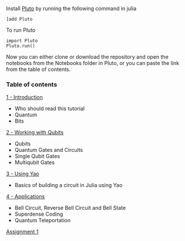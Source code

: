 Install [Pluto](https://github.com/fonsp/Pluto.jl) by running the following command in julia
```
]add Pluto
```
To run Pluto
```
import Pluto
Pluto.run()
```
Now you can either clone or download the repository and open the notebooks from the Notebooks folder in Pluto, or you can paste the link from the table of contents. 

### Table of contents
[1 - Introduction](https://github.com/QuantumBFS/tutorials/tree/master/Notebooks/p1.jl)
- Who should read this tutorial
- Quantum 
- Bits

[2 - Working with Qubits](https://github.com/QuantumBFS/tutorials/tree/master/Notebooks/p2.jl)
- Qubits
- Quantum Gates and Circuits
- Single Qubit Gates
- Multiqubit Gates

[3 - Using Yao](https://github.com/QuantumBFS/tutorials/tree/master/Notebooks/p3.jl)
- Basics of building a circuit in Julia using Yao

[4 - Applications](https://github.com/QuantumBFS/tutorials/tree/master/Notebooks/p4.jl)
- Bell Circuit, Reverse Bell Circuit and Bell State
- Superdense Coding
- Quantum Teleportation

[Assignment 1](https://github.com/QuantumBFS/tutorials/tree/master/Notebooks/a1.jl)
